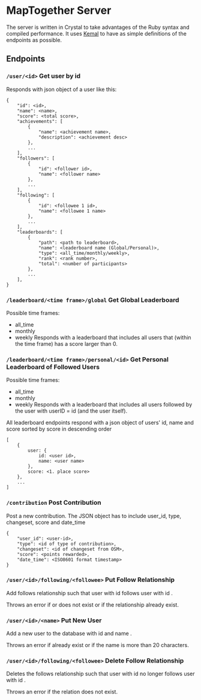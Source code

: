 # MapTogether Server

The server is written in Crystal to take advantages of the Ruby syntax and compiled performance.
It uses [Kemal](https://kemalcr.com/) to have as simple definitions of the endpoints as possible.

## Endpoints

### `/user/<id>` Get user by id

Responds with json object of a user like this:
```
{
    "id": <id>,
    "name": <name>,
    "score": <total score>,
    "achievements": [
        {
            "name": <achievement name>,
            "description": <achievement desc>
        },
        ...
    ],
    "followers": [
        {
            "id": <follower id>,
            "name": <follower name>
        },
        ...
    ],
    "following": [
        {
            "id": <followee 1 id>,
            "name": <followee 1 name>
        },
        ...
    ],
    "leaderboards": [
        {
            "path": <path to leaderboard>,
            "name": <leaderboard name (Global/Personal)>,
            "type": <all_time/monthly/weekly>,
            "rank": <rank number>,
            "total": <number of participants>
        },
        ...
    ],
}
```

### `/leaderboard/<time frame>/global` Get Global Leaderboard
Possible time frames:
- all_time
- monthly
- weekly
Responds with a leaderboard that includes all users that (within the time frame) has a score larger than 0.

### `/leaderboard/<time frame>/personal/<id>` Get Personal Leaderboard of Followed Users
Possible time frames:
- all_time
- monthly
- weekly
Responds with a leaderboard that includes all users followed by the user with userID = id (and the user itself). 

All leaderboard endpoints respond with a json object of users' id, name and score sorted by score in descending order
```
[
    {
    	user: {
            id: <user id>,
            name: <user name>
        },
        score: <1. place score>
    },
    ...
]
```

### `/contribution` Post Contribution
Post a new contribution. The JSON object has to include user_id, type, changeset, score and date_time
```
{
    "user_id": <user-id>,
    "type": <id of type of contribution>,
    "changeset": <id of changeset from OSM>,
    "score": <points rewarded>,
    "date_time": <ISO8601 format timestamp>
}
```

### `/user/<id>/following/<followee>` Put Follow Relationship
Add follows relationship such that user with id <id> follows user with id <followee>.

Throws an error if <id> or <followe> does not exist or if the relationship already exist.

### `/user/<id>/<name>` Put New User
Add a new user to the database with id <id> and name <name>.

Throws an error if <id> already exist or if the name is more than 20 characters.

### `/user/<id>/following/<followee>` Delete Follow Relationship
Deletes the follows relationship such that user with id <id> no longer follows user with id <followee>.

Throws an error if the relation does not exist.
